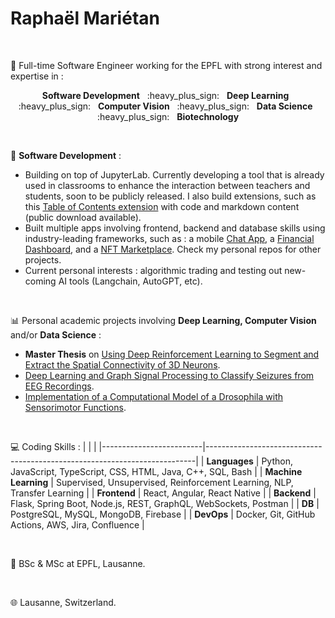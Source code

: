 <h1>Raphaël Mariétan</h1>

</br>

📌 Full-time Software Engineer working for the EPFL with strong interest and expertise in :

<p align="center"><b>Software Development</b> &nbsp; :heavy_plus_sign: &nbsp; <b>Deep Learning</b> &nbsp; :heavy_plus_sign: &nbsp; <b>Computer Vision</b> &nbsp; :heavy_plus_sign: &nbsp; <b>Data Science</b> &nbsp; :heavy_plus_sign: &nbsp; <b>Biotechnology</b></p>

</br>

📁 <b>Software Development</b> :

- Building on top of JupyterLab. Currently developing a tool that is already used in classrooms to enhance the interaction between teachers and students, soon to be publicly released. I also build extensions, such as this <a href='https://github.com/jupyterlab-contrib/jupyterlab-code-toc'>Table of Contents extension</a> with code and markdown content (public download available).
- Built multiple apps involving frontend, backend and database skills using industry-leading frameworks, such as : a mobile <a href="https://github.com/Rmarieta/ChatAppReactNative">Chat App</a>, a <a href='https://github.com/Rmarieta/FullStackDashboard'>Financial Dashboard</a>, and a <a href='https://github.com/Rmarieta/NFTMarketPlace'>NFT Marketplace</a>. Check my personal repos for other projects.
- Current personal interests : algorithmic trading and testing out new-coming AI tools (Langchain, AutoGPT, etc).

</br>

📊 Personal academic projects involving <b>Deep Learning, Computer Vision</b> and/or <b>Data Science</b> :

- <b>Master Thesis</b> on <a href='https://github.com/Rmarieta/3DNeuronDeepReinfLearning'>Using Deep Reinforcement Learning to Segment and Extract the Spatial Connectivity of 3D Neurons</a>. 
- <a href='https://github.com/Rmarieta/LTS4'>Deep Learning and Graph Signal Processing to Classify Seizures from EEG Recordings</a>.
- <a href='https://github.com/Rmarieta/NeuroDrosophila'>Implementation of a Computational Model of a Drosophila with Sensorimotor Functions</a>.

</br>

💻 Coding Skills :
|                         |                                                                           |
|-------------------------|---------------------------------------------------------------------------|
| <b>Languages</b>        | Python, JavaScript, TypeScript, CSS, HTML, Java, C++, SQL, Bash           |
| <b>Machine Learning</b> | Supervised, Unsupervised, Reinforcement Learning, NLP, Transfer Learning  |
| <b>Frontend</b>         | React, Angular, React Native                                              |
| <b>Backend</b>          | Flask, Spring Boot, Node.js, REST, GraphQL, WebSockets, Postman           |
| <b>DB</b>               | PostgreSQL, MySQL, MongoDB, Firebase                                      |
| <b>DevOps</b>           | Docker, Git, GitHub Actions, AWS, Jira, Confluence                        |

</br>

📜 BSc & MSc at EPFL, Lausanne.

</br>

🌐 Lausanne, Switzerland.



